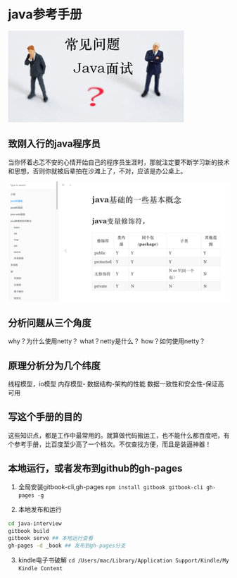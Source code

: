 # java参考手册

![java面试](images/interview.gif)
## 致刚入行的java程序员
当你怀着忐忑不安的心情开始自己的程序员生涯时，那就注定要不断学习新的技术和思想，否则你就被后辈拍在沙滩上了，不对，应该是办公桌上。

![书籍截图](images/book.png)

## 分析问题从三个角度
why？为什么使用netty？
what？netty是什么？
how？如何使用netty？

## 原理分析分为几个纬度
线程模型，io模型
内存模型-
数据结构-架构的性能
数据一致性和安全性-保证高可用

## 写这个手册的目的
这些知识点，都是工作中最常用的。就算做代码搬运工，也不能什么都百度吧，有个参考手册，比百度至少高了一个档次。不仅查找方便，而且是装逼神器！

## 本地运行，或者发布到github的gh-pages
1. 全局安装gitbook-cli,gh-pages
`npm install gitbook gitbook-cli gh-pages -g`

2. 本地发布和运行
```bash
cd java-interview
gitbook build
gitbook serve ## 本地运行查看
gh-pages -d _book ## 发布到gh-pages分支
```
3. kindle电子书破解
`cd /Users/mac/Library/Application Support/Kindle/My Kindle Content`